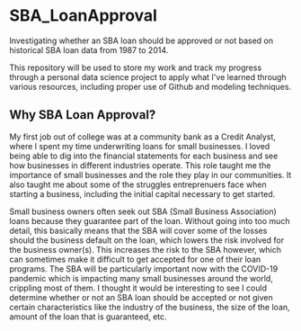 # SBA_LoanApproval
Investigating whether an SBA loan should be approved or not based on historical SBA loan data from 1987 to 2014.

This repository will be used to store my work and track my progress through a personal data science project to apply what I've learned through various resources, including proper use of Github and modeling techniques.

## Why SBA Loan Approval?
My first job out of college was at a community bank as a Credit Analyst, where I spent my time underwriting loans for small businesses. I loved being able to dig into the financial statements for each business and see how businesses in different industries operate. This role taught me the importance of small businesses and the role they play in our communities. It also taught me about some of the struggles entreprenuers face when starting a business, including the initial capital necessary to get started.

Small business owners often seek out SBA (Small Business Association) loans because they guarantee part of the loan. Without going into too much detail, this basically means that the SBA will cover some of the losses should the business default on the loan, which lowers the risk involved for the business owner(s). This increases the risk to the SBA however, which can sometimes make it difficult to get accepted for one of their loan programs. The SBA will be particularly important now with the COVID-19 pandemic which is impacting many small businesses around the world, crippling most of them. I thought it would be interesting to see I could determine whether or not an SBA loan should be accepted or not given certain characteristics like the industry of the business, the size of the loan, amount of the loan that is guaranteed, etc.
